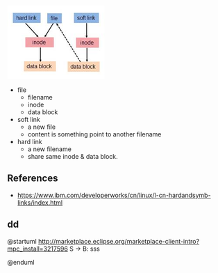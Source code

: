 ![404 Not Found](assets/linux-hard-soft-link/linux-hard-soft-link.jpg 'This is a image')

- file
    - filename
    - inode
    - data block
- soft link
    - a new file
    - content is something point to another filename
- hard link
    - a new filename
    - share same inode & data block.
    
## References
- https://www.ibm.com/developerworks/cn/linux/l-cn-hardandsymb-links/index.html

## dd

@startuml
http://marketplace.eclipse.org/marketplace-client-intro?mpc_install=3217596
S -> B: sss

@enduml